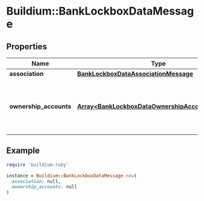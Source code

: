 # Buildium::BankLockboxDataMessage

## Properties

| Name | Type | Description | Notes |
| ---- | ---- | ----------- | ----- |
| **association** | [**BankLockboxDataAssociationMessage**](BankLockboxDataAssociationMessage.md) |  | [optional] |
| **ownership_accounts** | [**Array&lt;BankLockboxDataOwnershipAccountMessage&gt;**](BankLockboxDataOwnershipAccountMessage.md) | Information about ownership accounts that belong to the association. | [optional] |

## Example

```ruby
require 'buildium-ruby'

instance = Buildium::BankLockboxDataMessage.new(
  association: null,
  ownership_accounts: null
)
```

